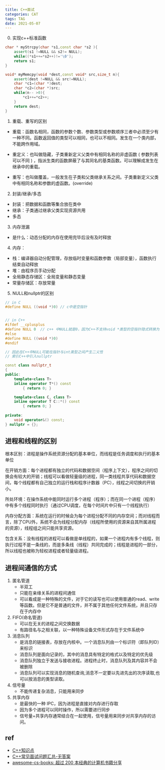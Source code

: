 ```yaml
---
title: C++面试
categories: CAT
tags: TAG
date: 2021-05-07
---
```

0. 实现c++标准函数

```c++
char * myStrcpy(char *s1,const char *s2 ){
    assert(s1 !=NULL && s2!= NULL);
    while((*s1++=*s2++)!='\0');
    return s1;
}

void* myMemcpy(void *dest,const void* src,size_t n){
    assert(dest !=NULL && src!=NULL);
    char *c1=(char *)dest;
    char *c2=(char *)src;
    while(n-- >0){
        *c1++=*c2++;
    }
    return dest;
}
```

1. 重载、重写的区别

- 重载：函数名相同，函数的参数个数、参数类型或参数顺序三者中必须至少有一种不同。函数返回值的类型可以相同，也可以不相同。发生在一个类内部，不能跨作用域。

- 重定义：也叫做隐藏，子类重新定义父类中有相同名称的非虚函数 ( 参数列表可以不同 ) ，指派生类的函数屏蔽了与其同名的基类函数。可以理解成发生在继承中的重载。

- 重写：也叫做覆盖，一般发生在子类和父类继承关系之间。子类重新定义父类中有相同名称和参数的虚函数。(override)

2.  封装/继承/多态

- 封装：把数据和函数等集合放在类中
- 继承：子类通过继承父类实现资源共用
- 多态

3. 内存泄漏

- 是什么：动态分配的内存在使用完毕后没有及时释放

4. 内存：

- 栈：编译器自动分配管理，存放临时变量和函数参数（局部变量），函数执行结束自动释放
- 堆：由程序员手动分配
- 全局静态存储区：全局变量和静态变量
- 常量存储区：存放常量

5. NULL和nullptr的区别

```c++
// in C
#define NULL ((void *)0) // c中是空指针


// in C++
#ifdef __cplusplus 
#define NULL 0  // c++ 中NULL就是0，因为C++不支持void *类型的空指针隐式转换为其他类型指针
#else
#define NULL ((void *)0)
#endif

// 因此在C++中NULL可能在指针与int类型之间产生二义性
// 索引C++中引入nullptr

const class nullptr_t
{
public:
    template<class T>
    inline operator T*() const
        { return 0; }

    template<class C, class T>
    inline operator T C::*() const
        { return 0; }
 
private:
    void operator&() const;
} nullptr = {};
```

## 进程和线程的区别

根本区别：进程是操作系统资源分配的基本单位，而线程是任务调度和执行的基本单位

在开销方面：每个进程都有独立的代码和数据空间（程序上下文），程序之间的切换会有较大的开销；线程可以看做轻量级的进程，同一类线程共享代码和数据空间，每个线程都有自己独立的运行栈和程序计数器（PC），线程之间切换的开销小。

所处环境：在操作系统中能同时运行多个进程（程序）；而在同一个进程（程序）中有多个线程同时执行（通过CPU调度，在每个时间片中只有一个线程执行）

内存分配方面：系统在运行的时候会为每个进程分配不同的内存空间；而对线程而言，除了CPU外，系统不会为线程分配内存（线程所使用的资源来自其所属进程的资源），线程组之间只能共享资源。

包含关系：没有线程的进程可以看做是单线程的，如果一个进程内有多个线程，则执行过程不是一条线的，而是多条线（线程）共同完成的；线程是进程的一部分，所以线程也被称为轻权进程或者轻量级进程。

## 进程间通信的方式

1. 匿名管道
    - 半双工
    - 只能在亲缘关系的进程间通信
    - 可以看成是一种特殊的文件，对于它的读写也可以使用普通的read、write 等函数。但是它不是普通的文件，并不属于其他任何文件系统，并且只存在于内存中
2. FIFO(命名管道)
    - 可以在无关的进程之间交换数据
    - 有路径名与之相关联，以一种特殊设备文件形式存在于文件系统中
3. 消息队列
    - 是消息的链接表，存放在内核中。一个消息队列由一个标识符（即队列ID）来标识
    - 消息队列是面向记录的，其中的消息具有特定的格式以及特定的优先级
    - 消息队列独立于发送与接收进程。进程终止时，消息队列及其内容并不会被删除
    - 消息队列可以实现消息的随机查询,消息不一定要以先进先出的次序读取,也可以按消息的类型读取。
4. 信号量
    - 不能传递复杂消息，只能用来同步    
5. 共享内存
    - 是最快的一种 IPC，因为进程是直接对内存进行存取
    - 因为多个进程可以同时操作，所以需要进行同步
    - 信号量+共享内存通常结合在一起使用，信号量用来同步对共享内存的访问。



## ref

- [C++知识点](https://github.com/huihut/interview)
- [C++常见面试问题汇总-无答案](https://github.com/Making-It/CS_Review/blob/master/%E7%9F%A5%E8%AF%86%E7%82%B9%E6%80%BB%E7%BB%93/C%2B%2B%E9%AB%98%E9%A2%91%E9%9D%A2%E8%AF%95%E9%97%AE%E9%A2%98.md)
- [awesome-cs-books: 超过 200 本经典的计算机书籍分享](https://github.com/imarvinle/awesome-cs-books)